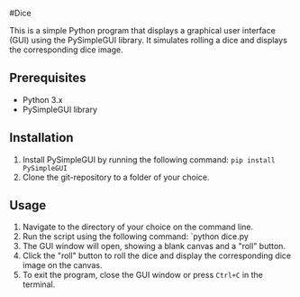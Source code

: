 #Dice

This is a simple Python program that displays a graphical user interface (GUI) using the PySimpleGUI library. It simulates rolling a dice and displays the corresponding dice image.

## Prerequisites

- Python 3.x
- PySimpleGUI library

## Installation

1. Install PySimpleGUI by running the following command: `pip install PySimpleGUI`
2. Clone the git-repository to a folder of your choice.
## Usage
1. Navigate to the directory of your choice on the command line.
2. Run the script using the following command: `python dice.py
3. The GUI window will open, showing a blank canvas and a "roll" button.
4. Click the "roll" button to roll the dice and display the corresponding dice image on the canvas.
5. To exit the program, close the GUI window or press `Ctrl+C` in the terminal.
